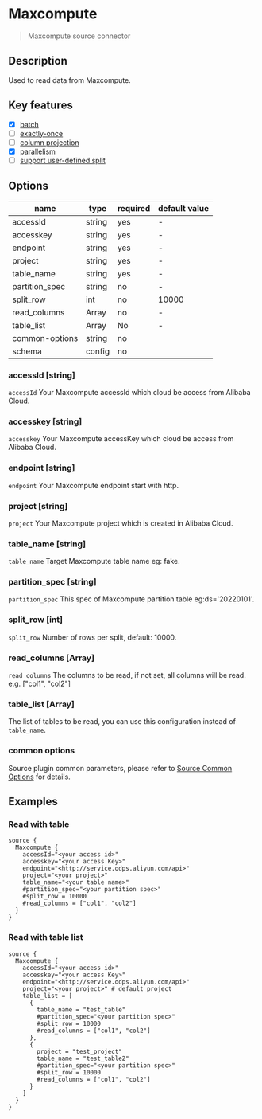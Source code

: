 # Maxcompute

> Maxcompute source connector

## Description

Used to read data from Maxcompute.

## Key features

- [x] [batch](../../concept/connector-v2-features.md)
- [ ] [exactly-once](../../concept/connector-v2-features.md)
- [ ] [column projection](../../concept/connector-v2-features.md)
- [x] [parallelism](../../concept/connector-v2-features.md)
- [ ] [support user-defined split](../../concept/connector-v2-features.md)

## Options

| name           | type   | required | default value |
|----------------|--------|----------|---------------|
| accessId       | string | yes      | -             |
| accesskey      | string | yes      | -             |
| endpoint       | string | yes      | -             |
| project        | string | yes      | -             |
| table_name     | string | yes      | -             |
| partition_spec | string | no       | -             |
| split_row      | int    | no       | 10000         |
| read_columns   | Array  | no       | -             |
| table_list     | Array  | No       | -             |
| common-options | string | no       |               |
| schema         | config | no       |               |

### accessId [string]

`accessId` Your Maxcompute accessId which cloud be access from Alibaba Cloud.

### accesskey [string]

`accesskey` Your Maxcompute accessKey which cloud be access from Alibaba Cloud.

### endpoint [string]

`endpoint` Your Maxcompute endpoint start with http.

### project [string]

`project` Your Maxcompute project which is created in Alibaba Cloud.

### table_name [string]

`table_name` Target Maxcompute table name eg: fake.

### partition_spec [string]

`partition_spec` This spec of Maxcompute partition table eg:ds='20220101'.

### split_row [int]

`split_row` Number of rows per split, default: 10000.

### read_columns [Array]

`read_columns` The columns to be read, if not set, all columns will be read. e.g. ["col1", "col2"]

### table_list [Array]

The list of tables to be read, you can use this configuration instead of `table_name`.

### common options

Source plugin common parameters, please refer to [Source Common Options](../source-common-options.md) for details.

## Examples

### Read with table

```hocon
source {
  Maxcompute {
    accessId="<your access id>"
    accesskey="<your access Key>"
    endpoint="<http://service.odps.aliyun.com/api>"
    project="<your project>"
    table_name="<your table name>"
    #partition_spec="<your partition spec>"
    #split_row = 10000
    #read_columns = ["col1", "col2"]
  }
}
```

### Read with table list

```hocon
source {
  Maxcompute {
    accessId="<your access id>"
    accesskey="<your access Key>"
    endpoint="<http://service.odps.aliyun.com/api>"
    project="<your project>" # default project
    table_list = [
      {
        table_name = "test_table"
        #partition_spec="<your partition spec>"
        #split_row = 10000
        #read_columns = ["col1", "col2"]
      },
      {
        project = "test_project"
        table_name = "test_table2"
        #partition_spec="<your partition spec>"
        #split_row = 10000
        #read_columns = ["col1", "col2"]
      }
    ]
  }
}
```

